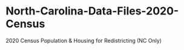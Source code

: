# North-Carolina-Data-Files-2020-Census
2020 Census Population &amp; Housing for Redistricting (NC Only)
